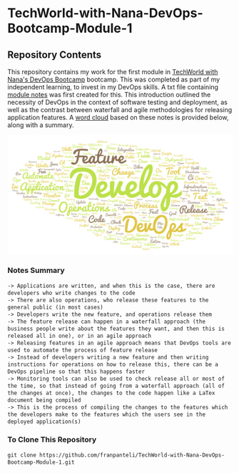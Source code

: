 # TechWorld-with-Nana-DevOps-Bootcamp-Module-1
## Repository Contents 
This repository contains my work for the first module in [TechWorld with Nana's DevOps Bootcamp](https://www.techworld-with-nana.com/devops-bootcamp) bootcamp. This was completed as part of my independent learning, to invest in my DevOps skills. A txt file containing [module notes](https://raw.githubusercontent.com/franpanteli/TechWorld-with-Nana-DevOps-Bootcamp-Module-1/refs/heads/main/TWN%20DevOps%20Module%201%20Study%20Notes.txt) was first created for this. This introduction outlined the necessity of DevOps in the context of software testing and deployment, as well as the contrast between waterfall and agile methodologies for releasing application features. A [word cloud](https://wordart.com/) based on these notes is provided below, along with a summary.  

<img width="872" alt="Screenshot 2025-01-19 at 15 36 10" src="https://github.com/franpanteli/TechWorld-with-Nana-DevOps-Bootcamp-Module-1/blob/main/Notes%20Word%20Cloud%20Giff.png" />

### Notes Summary
	-> Applications are written, and when this is the case, there are developers who write changes to the code 
	-> There are also operations, who release these features to the general public (in most cases)
	-> Developers write the new feature, and operations release them 
	-> The feature release can happen in a waterfall approach (the business people write about the features they want, and then this is released all in one), or in an agile approach 
	-> Releasing features in an agile approach means that DevOps tools are used to automate the process of feature release
	-> Instead of developers writing a new feature and then writing instructions for operations on how to release this, there can be a DevOps pipeline so that this happens faster
	-> Monitoring tools can also be used to check release all or most of the time, so that instead of going from a waterfall approach (all of the changes at once), the changes to the code happen like a LaTex document being compiled 
	-> This is the process of compiling the changes to the features which the developers make to the features which the users see in the deployed application(s)

### To Clone This Repository
```
git clone https://github.com/franpanteli/TechWorld-with-Nana-DevOps-Bootcamp-Module-1.git
